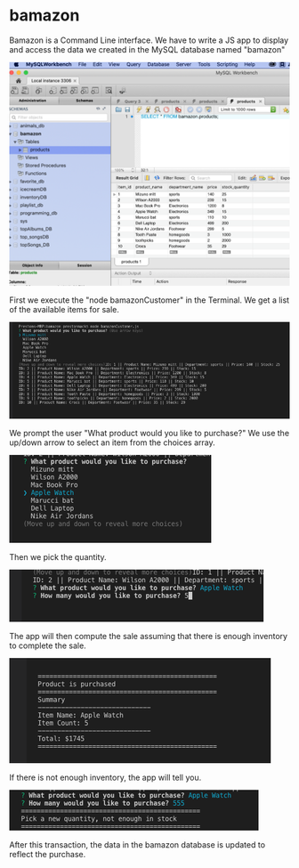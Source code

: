# bamazon

Bamazon is a Command Line interface. 
We have to write a JS app to display and access the data we created in the MySQL database named "bamazon"


![Image of required files](./images/mySql.png)

First we execute the "node bamazonCustomer" in the Terminal.
We get a list of the available items for sale. 


![Image of required files](./images/display.png)


We prompt the user "What product would you like to purchase?"
We use the up/down arrow to select an item from the choices array.


![Image of required files](./images/selectProduct.png)

Then we pick the quantity.


![Image of required files](./images/quantity.png)

The app will then compute the sale assuming that there is enough inventory to complete the sale. 


![Image of required files](./images/purchased.png)


If there is not enough inventory, the app will tell you. 


![Image of required files](./images/notENough.png)

After this transaction, the data in the bamazon database is updated to reflect the purchase. 


